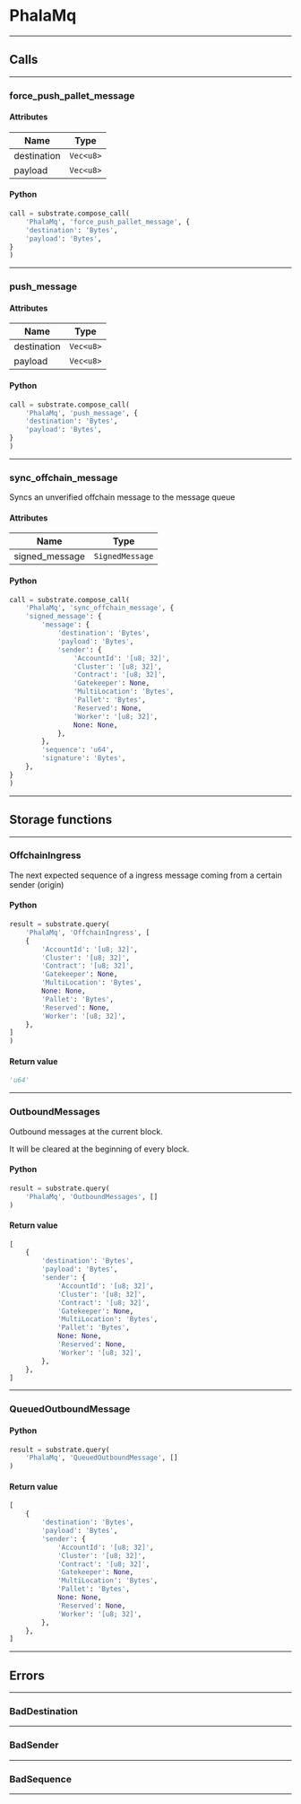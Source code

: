 
# PhalaMq

---------
## Calls

---------
### force_push_pallet_message
#### Attributes
| Name | Type |
| -------- | -------- | 
| destination | `Vec<u8>` | 
| payload | `Vec<u8>` | 

#### Python
```python
call = substrate.compose_call(
    'PhalaMq', 'force_push_pallet_message', {
    'destination': 'Bytes',
    'payload': 'Bytes',
}
)
```

---------
### push_message
#### Attributes
| Name | Type |
| -------- | -------- | 
| destination | `Vec<u8>` | 
| payload | `Vec<u8>` | 

#### Python
```python
call = substrate.compose_call(
    'PhalaMq', 'push_message', {
    'destination': 'Bytes',
    'payload': 'Bytes',
}
)
```

---------
### sync_offchain_message
Syncs an unverified offchain message to the message queue
#### Attributes
| Name | Type |
| -------- | -------- | 
| signed_message | `SignedMessage` | 

#### Python
```python
call = substrate.compose_call(
    'PhalaMq', 'sync_offchain_message', {
    'signed_message': {
        'message': {
            'destination': 'Bytes',
            'payload': 'Bytes',
            'sender': {
                'AccountId': '[u8; 32]',
                'Cluster': '[u8; 32]',
                'Contract': '[u8; 32]',
                'Gatekeeper': None,
                'MultiLocation': 'Bytes',
                'Pallet': 'Bytes',
                'Reserved': None,
                'Worker': '[u8; 32]',
                None: None,
            },
        },
        'sequence': 'u64',
        'signature': 'Bytes',
    },
}
)
```

---------
## Storage functions

---------
### OffchainIngress
 The next expected sequence of a ingress message coming from a certain sender (origin)

#### Python
```python
result = substrate.query(
    'PhalaMq', 'OffchainIngress', [
    {
        'AccountId': '[u8; 32]',
        'Cluster': '[u8; 32]',
        'Contract': '[u8; 32]',
        'Gatekeeper': None,
        'MultiLocation': 'Bytes',
        None: None,
        'Pallet': 'Bytes',
        'Reserved': None,
        'Worker': '[u8; 32]',
    },
]
)
```

#### Return value
```python
'u64'
```
---------
### OutboundMessages
 Outbound messages at the current block.

 It will be cleared at the beginning of every block.

#### Python
```python
result = substrate.query(
    'PhalaMq', 'OutboundMessages', []
)
```

#### Return value
```python
[
    {
        'destination': 'Bytes',
        'payload': 'Bytes',
        'sender': {
            'AccountId': '[u8; 32]',
            'Cluster': '[u8; 32]',
            'Contract': '[u8; 32]',
            'Gatekeeper': None,
            'MultiLocation': 'Bytes',
            'Pallet': 'Bytes',
            None: None,
            'Reserved': None,
            'Worker': '[u8; 32]',
        },
    },
]
```
---------
### QueuedOutboundMessage

#### Python
```python
result = substrate.query(
    'PhalaMq', 'QueuedOutboundMessage', []
)
```

#### Return value
```python
[
    {
        'destination': 'Bytes',
        'payload': 'Bytes',
        'sender': {
            'AccountId': '[u8; 32]',
            'Cluster': '[u8; 32]',
            'Contract': '[u8; 32]',
            'Gatekeeper': None,
            'MultiLocation': 'Bytes',
            'Pallet': 'Bytes',
            None: None,
            'Reserved': None,
            'Worker': '[u8; 32]',
        },
    },
]
```
---------
## Errors

---------
### BadDestination

---------
### BadSender

---------
### BadSequence

---------